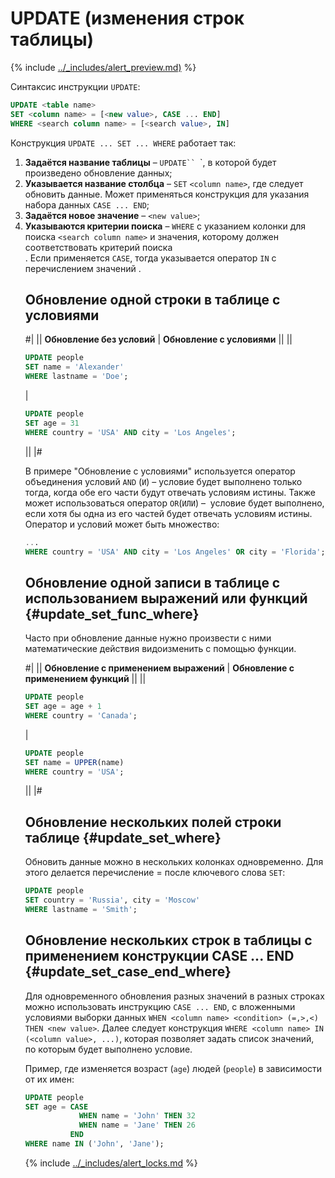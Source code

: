 # UPDATE (изменения строк таблицы)

{% include [../_includes/alert_preview.md)](../_includes/alert_preview.md) %}

Синтаксис инструкции `UPDATE`:
```sql
UPDATE <table name>
SET <column name> = [<new value>, CASE ... END]
WHERE <search column name> = [<search value>, IN]
```

Конструкция `UPDATE ... SET ... WHERE` работает так:
1. **Задаётся название таблицы** – `UPDATE`` `<table name>`, в которой будет произведено обновление данных;
2. **Указывается название столбца** –  `SET` `<column name>`, где следует обновить данные. Может применяться конструкция для указания набора данных `CASE ... END`;
3. **Задаётся новое значение** – `<new value>`;
4. **Указываются критерии поиска** –  `WHERE` с указанием колонки для поиска `<search column name>` и значения, которому должен соответствовать критерий поиска <search value>. Если применяется `CASE`, тогда указывается оператор `IN` с перечислением значений <column name>.

## Обновление одной строки в таблице с условиями

#|
|| **Обновление без условий** | **Обновление с условиями** ||
||
```sql
UPDATE people
SET name = 'Alexander'
WHERE lastname = 'Doe';
```
|
```sql
UPDATE people
SET age = 31
WHERE country = 'USA' AND city = 'Los Angeles';
```
||
|#

В примере "Обновление с условиями" используется оператор объединения условий `AND` (`И`) – условие будет выполнено только тогда, когда обе его части будут отвечать условиям истины. Также может использоваться оператор `OR`(`ИЛИ`) –  условие будет выполнено, если хотя бы одна из его частей будет отвечать условиям истины. Оператор и условий может быть множество:
```sql
...
WHERE country = 'USA' AND city = 'Los Angeles' OR city = 'Florida';
```

## Обновление одной записи в таблице с использованием выражений или функций {#update_set_func_where}
Часто при обновление данные нужно произвести с ними математические действия видоизменить с помощью функции.

#|
|| **Обновление с применением выражений** | **Обновление с применением функций** ||
||
```sql
UPDATE people
SET age = age + 1
WHERE country = 'Canada';
```
|
```sql
UPDATE people
SET name = UPPER(name)
WHERE country = 'USA';
```
||
|#


## Обновление нескольких полей строки таблице {#update_set_where}
Обновить данные можно в нескольких колонках одновременно. Для этого делается перечисление <column name> = <column new value> после ключевого слова `SET`:
```sql
UPDATE people
SET country = 'Russia', city = 'Moscow'
WHERE lastname = 'Smith';
```

## Обновление нескольких строк в таблицы с применением конструкции CASE ... END {#update_set_case_end_where}
Для одновременного обновления разных значений в разных строках можно использовать инструкцию `CASE ... END`, с вложенными условиями выборки данных `WHEN <column name> <condition> (=,>,<) THEN <new value>`. Далее следует конструкция `WHERE <column name> IN (<column value>, ...)`, которая позволяет задать список значений, по которым будет выполнено условие.

Пример, где изменяется возраст (`age`) людей (`people`) в зависимости от их имен:

```sql
UPDATE people
SET age = CASE
            WHEN name = 'John' THEN 32
            WHEN name = 'Jane' THEN 26
          END
WHERE name IN ('John', 'Jane');
```
{% include [../_includes/alert_locks.md](../_includes/alert_locks.md) %}